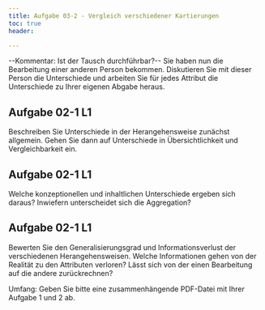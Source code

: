```yaml
---
title: Aufgabe 03-2 - Vergleich verschiedener Kartierungen
toc: true
header:

---
```


--Kommentar: Ist der Tausch durchführbar?--
Sie haben nun die Bearbeitung einer anderen Person bekommen. Diskutieren Sie mit dieser Person die Unterschiede und arbeiten Sie für jedes Attribut die Unterschiede zu Ihrer eigenen Abgabe heraus.

## Aufgabe 02-1 L1
Beschreiben Sie Unterschiede in der Herangehensweise zunächst allgemein. Gehen Sie dann auf Unterschiede in Übersichtlichkeit und Vergleichbarkeit ein.
## Aufgabe 02-1 L1
Welche konzeptionellen und inhaltlichen Unterschiede ergeben sich daraus? Inwiefern unterscheidet sich die Aggregation?
## Aufgabe 02-1 L1
Bewerten Sie den Generalisierungsgrad und Informationsverlust der verschiedenen Herangehensweisen. Welche Informationen gehen von der Realität zu den Attributen verloren? Lässt sich von der einen Bearbeitung auf die andere zurückrechnen?


Umfang: Geben Sie bitte eine zusammenhängende PDF-Datei mit Ihrer Aufgabe 1 und 2 ab.
